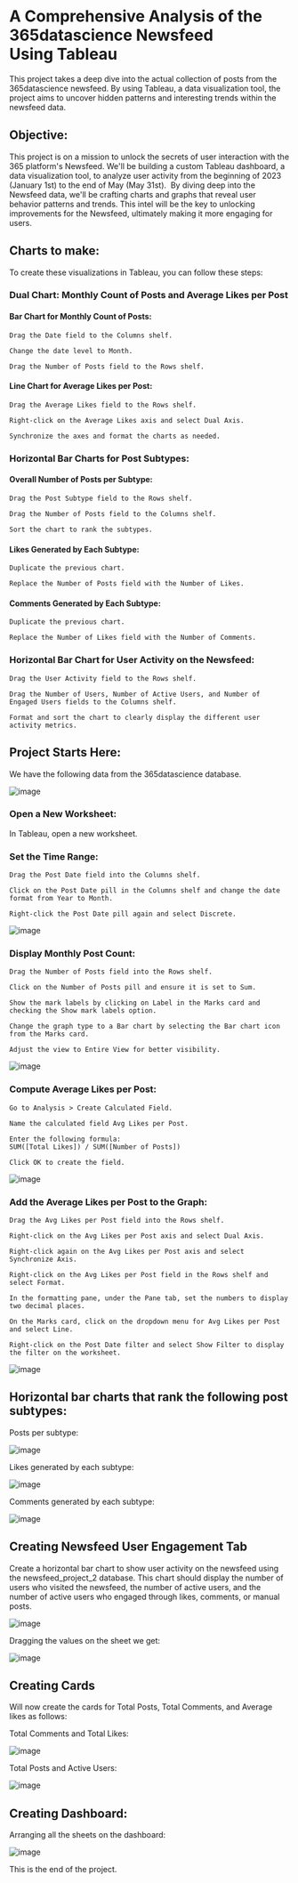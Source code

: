 
# A Comprehensive Analysis of the 365datascience Newsfeed Using Tableau

This project takes a deep dive into the actual collection of posts from the 365datascience newsfeed. By using Tableau, a data visualization tool, the project aims to uncover hidden patterns and interesting trends within the newsfeed data.

## Objective:  
This project is on a mission to unlock the secrets of user interaction with the 365 platform's Newsfeed. We'll be building a custom Tableau dashboard, a data visualization tool, to analyze user activity from the beginning of 2023 (January 1st) to the end of May (May 31st). 
By diving deep into the Newsfeed data, we'll be crafting charts and graphs that reveal user behavior patterns and trends. This intel will be the key to unlocking improvements for the Newsfeed, ultimately making it more engaging for users.
 
## Charts to make:
To create these visualizations in Tableau, you can follow these steps:
### Dual Chart: Monthly Count of Posts and Average Likes per Post
#### Bar Chart for Monthly Count of Posts: 

    Drag the Date field to the Columns shelf.

    Change the date level to Month.

    Drag the Number of Posts field to the Rows shelf.
#### Line Chart for Average Likes per Post:

    Drag the Average Likes field to the Rows shelf.

    Right-click on the Average Likes axis and select Dual Axis.

    Synchronize the axes and format the charts as needed.

### Horizontal Bar Charts for Post Subtypes:
#### Overall Number of Posts per Subtype:

    Drag the Post Subtype field to the Rows shelf.

    Drag the Number of Posts field to the Columns shelf.

    Sort the chart to rank the subtypes.
#### Likes Generated by Each Subtype:

    Duplicate the previous chart.

    Replace the Number of Posts field with the Number of Likes.
#### Comments Generated by Each Subtype:

    Duplicate the previous chart.

    Replace the Number of Likes field with the Number of Comments.
### Horizontal Bar Chart for User Activity on the Newsfeed:
    Drag the User Activity field to the Rows shelf.

    Drag the Number of Users, Number of Active Users, and Number of Engaged Users fields to the Columns shelf.

    Format and sort the chart to clearly display the different user activity metrics.

## Project Starts Here:
We have the following data from the 365datascience database.

![image](https://github.com/Anshulpb02/Newsfeed-Analysis-Dashboard/assets/99670506/c984ad39-8822-40d5-b807-884f4fb53a0d)


### Open a New Worksheet:
In Tableau, open a new worksheet.

### Set the Time Range:
    Drag the Post Date field into the Columns shelf.

    Click on the Post Date pill in the Columns shelf and change the date format from Year to Month.

    Right-click the Post Date pill again and select Discrete.

![image](https://github.com/Anshulpb02/Newsfeed-Analysis-Dashboard/assets/99670506/31daa252-1e6c-4f0f-a019-1f9e34500c77)

### Display Monthly Post Count:
    Drag the Number of Posts field into the Rows shelf.

    Click on the Number of Posts pill and ensure it is set to Sum.

    Show the mark labels by clicking on Label in the Marks card and checking the Show mark labels option.

    Change the graph type to a Bar chart by selecting the Bar chart icon from the Marks card.

    Adjust the view to Entire View for better visibility.

![image](https://github.com/Anshulpb02/Newsfeed-Analysis-Dashboard/assets/99670506/c2fc64bd-9135-4f21-bdc7-929c94afb7ae)

### Compute Average Likes per Post:
    Go to Analysis > Create Calculated Field.

    Name the calculated field Avg Likes per Post.

    Enter the following formula:
    SUM([Total Likes]) / SUM([Number of Posts])

    Click OK to create the field.

![image](https://github.com/Anshulpb02/Newsfeed-Analysis-Dashboard/assets/99670506/25dd13ab-5f3a-4979-916b-30098499bc21)

### Add the Average Likes per Post to the Graph:
    Drag the Avg Likes per Post field into the Rows shelf.

    Right-click on the Avg Likes per Post axis and select Dual Axis.

    Right-click again on the Avg Likes per Post axis and select Synchronize Axis.

    Right-click on the Avg Likes per Post field in the Rows shelf and select Format.

    In the formatting pane, under the Pane tab, set the numbers to display two decimal places.

    On the Marks card, click on the dropdown menu for Avg Likes per Post and select Line.

    Right-click on the Post Date filter and select Show Filter to display the filter on the worksheet.

![image](https://github.com/Anshulpb02/Newsfeed-Analysis-Dashboard/assets/99670506/ca2cdf97-e154-44ad-8205-66cda597a4b2)

## Horizontal bar charts that rank the following post subtypes:
Posts per subtype:

  ![image](https://github.com/Anshulpb02/Newsfeed-Analysis-Dashboard/assets/99670506/d414704c-a635-4eb2-afb2-715b962aecd1)

Likes generated by each subtype:

![image](https://github.com/Anshulpb02/Newsfeed-Analysis-Dashboard/assets/99670506/cda0ef70-78df-4e3d-a30f-458f29b243d5)

Comments generated by each subtype:

![image](https://github.com/Anshulpb02/Newsfeed-Analysis-Dashboard/assets/99670506/c9fe7109-5657-41e5-9925-c1a755d88683)

## Creating Newsfeed User Engagement Tab
Create a horizontal bar chart to show user activity on the newsfeed using the newsfeed_project_2 database. This chart should display the number of users who visited the newsfeed, the number of active users, and the number of active users who engaged through likes, comments, or manual posts.

![image](https://github.com/Anshulpb02/Newsfeed-Analysis-Dashboard/assets/99670506/d3b41467-b2b7-4ca1-a9eb-9a336b08d3ef)

Dragging the values on the sheet we get:

![image](https://github.com/Anshulpb02/Newsfeed-Analysis-Dashboard/assets/99670506/6a2e1c00-1cb0-43a3-ab4c-c440d84869d3)

## Creating Cards
Will now create the cards for Total Posts, Total Comments, and Average likes as follows:


Total Comments and Total Likes:

![image](https://github.com/Anshulpb02/Newsfeed-Analysis-Dashboard/assets/99670506/62271f51-d086-4f92-9703-975adb9d59f2)

Total Posts and Active Users:

![image](https://github.com/Anshulpb02/Newsfeed-Analysis-Dashboard/assets/99670506/459c4882-0273-4bba-b210-e46e865d4776)

## Creating Dashboard:
Arranging all the sheets on the dashboard:

![image](https://github.com/Anshulpb02/Newsfeed-Analysis-Dashboard/assets/99670506/dac0cf27-4a4a-4a00-be90-faba2c8beed9)

This is the end of the project.

